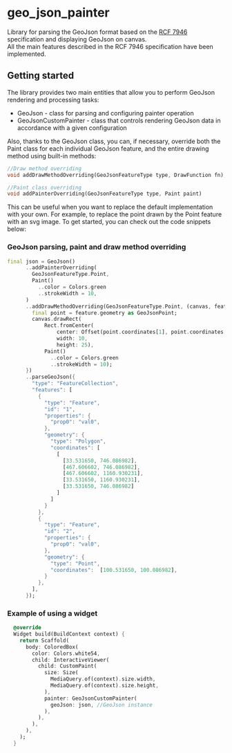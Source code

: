 # geo_json_painter
Library for parsing the GeoJson format based on the [RCF 7946](https://datatracker.ietf.org/doc/html/rfc7946) specification and displaying GeoJson on canvas.  
All the main features described in the RCF 7946 specification have been implemented.

## Getting started

The library provides two main entities that allow you to perform GeoJson rendering and processing tasks:
- GeoJson - сlass for parsing and configuring painter operation
- GeoJsonCustomPainter - class that controls rendering GeoJson data in accordance with a given configuration

Also, thanks to the GeoJson class, you can, if necessary, override both the Paint class for each individual GeoJson feature, and the entire drawing method using built-in methods:

```dart
//Draw method overriding
void addDrawMethodOverriding(GeoJsonFeatureType type, DrawFunction fn);

//Paint class overriding
void addPainterOverriding(GeoJsonFeatureType type, Paint paint)
```

This can be useful when you want to replace the default implementation with your own. For example, to replace the point drawn by the Point feature with an svg image.
To get started, you can check out the code snippets below:

### GeoJson parsing, paint and draw method overriding

```dart
final json = GeoJson()
      ..addPainterOverriding(
        GeoJsonFeatureType.Point,
        Paint()
          ..color = Colors.green
          ..strokeWidth = 10,
      )
      ..addDrawMethodOverriding(GeoJsonFeatureType.Point, (canvas, feature) {
        final point = feature.geometry as GeoJsonPoint;
        canvas.drawRect(
            Rect.fromCenter(
                center: Offset(point.coordinates[1], point.coordinates[0]),
                width: 10,
                height: 25),
            Paint()
              ..color = Colors.green
              ..strokeWidth = 10);
      })
      ..parseGeoJson({
        "type": "FeatureCollection",
        "features": [
          {
            "type": "Feature",
            "id": "1",
            "properties": {
              "prop0": "val0",
            },
            "geometry": {
              "type": "Polygon",
              "coordinates": [
                [
                  [33.531650, 746.086982],
                  [467.606602, 746.086982],
                  [467.606602, 1160.930231],
                  [33.531650, 1160.930231],
                  [33.531650, 746.086982]
                ]
              ]
            }
          },
          {
            "type": "Feature",
            "id": "2",
            "properties": {
              "prop0": "val0",
            },
            "geometry": {
              "type": "Point",
              "coordinates":  [100.531650, 100.086982],
            }
          },
        ],
      });
```

### Example of using a widget

```dart
  @override
  Widget build(BuildContext context) {
    return Scaffold(
      body: ColoredBox(
        color: Colors.white54,
        child: InteractiveViewer(
          child: CustomPaint(
            size: Size(
              MediaQuery.of(context).size.width,
              MediaQuery.of(context).size.height,
            ),
            painter: GeoJsonCustomPainter(
              geoJson: json, //GeoJson instance
            ),
          ),
        ),
      ),
    );
  }
```
